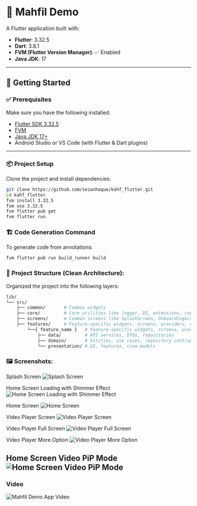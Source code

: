 # 📱 Mahfil Demo

A Flutter application built with:

- **Flutter**: 3.32.5
- **Dart**: 3.8.1
- **FVM (Flutter Version Manager)**: ✅ Enabled
- **Java JDK**: 17

---

## 🚀 Getting Started

### ✅ Prerequisites

Make sure you have the following installed:

- [Flutter SDK 3.32.5](https://docs.flutter.dev/get-started/install)
- [FVM](https://fvm.app/docs/getting_started/installation)
- [Java JDK 17+](https://adoptium.net/temurin/releases/)
- Android Studio or VS Code (with Flutter & Dart plugins)

---

### 📦 Project Setup

Clone the project and install dependencies:

```bash
git clone https://github.com/sezanhaque/kahf_flutter.git
cd kahf_flutter
fvm install 3.32.5
fvm use 3.32.5
fvm flutter pub get
fvm flutter run
```

### 🏗 Code Generation Command
To generate code from annotations:

```bash
fvm flutter pub run build_runner build
```

### 📁 Project Structure (Clean Architecture):
Organized the project into the following layers:

```bash
lib/
└── src/
    ├── common/       # Common widgets
    ├── core/         # Core utilities like logger, DI, extensions, constants, exceptions, etc.
    ├── screens/      # Common screens like SplashScreen, OnboardingScreen, etc.
    ├── features/     # Feature-specific widgets, screens, providers, etc.
        └──{ feature_name }   # Feature-specific widgets, screens, providers, etc.
            ├── data/         # API services, DTOs, repositories
            ├── domain/       # Entities, use cases, repository contracts
            └── presentation/ # UI, features, view models
```

### 🖼️ Screenshots:
Splash Screen ![Splash Screen](https://raw.github.com/sezanhaque/kahf_flutter/master/screenshots/1_Splash_Screen.PNG)

Home Screen Loading with Shimmer Effect ![Home Screen Loading with Shimmer Effect](https://raw.github.com/sezanhaque/kahf_flutter/master/screenshots/2_Home_Screen_Loading_with_shimmer_effect.PNG)

Home Screen ![Home Screen](https://raw.github.com/sezanhaque/kahf_flutter/master/screenshots/3_Home_Screen.PNG)

Video Player Screen ![Video Player Screen](https://raw.github.com/sezanhaque/kahf_flutter/master/screenshots/4_Video_Player_Screen.PNG)

Video Player Full Screen ![Video Player Full Screen](https://raw.github.com/sezanhaque/kahf_flutter/master/screenshots/5_Video_Player_Full_Screen.PNG)

Video Player More Option ![Video Player More Option](https://raw.github.com/sezanhaque/kahf_flutter/master/screenshots/6_Video_Player_More_Option.PNG)

Home Screen Video PiP Mode![Home Screen Video PiP Mode](https://raw.github.com/sezanhaque/kahf_flutter/master/screenshots/7_Home_Screen_Video_PiP_Mode.PNG)
---

### Video
![Mahfil Demo App Video](https://drive.google.com/file/d/1UCZbmAe5FpUKjIZJbTMJKgnACo5vFrDE/view?usp=sharing)